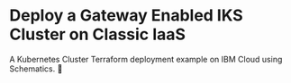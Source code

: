 # Deploy a Gateway Enabled IKS Cluster on Classic IaaS
A Kubernetes Cluster Terraform deployment example on IBM Cloud using Schematics. :ship: 